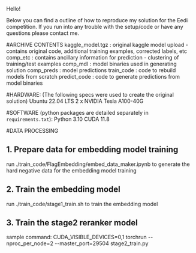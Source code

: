Hello!

Below you can find a outline of how to reproduce my solution for the Eedi competition.
If you run into any trouble with the setup/code or have any questions please contact me.

#ARCHIVE CONTENTS
kaggle_model.tgz          : original kaggle model upload - contains original code, additional training examples, corrected labels, etc
comp_etc                     : contains ancillary information for prediction - clustering of training/test examples
comp_mdl                     : model binaries used in generating solution
comp_preds                   : model predictions
train_code                  : code to rebuild models from scratch
predict_code                : code to generate predictions from model binaries

#HARDWARE: (The following specs were used to create the original solution)
Ubuntu 22.04 LTS
2 x NVIDIA Tesla A100-40G

#SOFTWARE (python packages are detailed separately in `requirements.txt`):
Python 3.10
CUDA 11.8

#DATA PROCESSING
## 1. Prepare data for embedding model training
run ./train_code/FlagEmbedding/embed_data_maker.ipynb to generate the hard negative data for the embedding model training

## 2. Train the embedding model
run ./train_code/stage1_train.sh to train the embedding model

## 3. Train the stage2 reranker model
sample command:
CUDA_VISIBLE_DEVICES=0,1 torchrun --nproc_per_node=2 --master_port=29504 stage2_train.py
